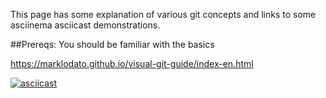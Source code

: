 This page has some explanation of various git concepts and links to some asciinema asciicast demonstrations.

##Prereqs: You should be familiar with the basics

https://marklodato.github.io/visual-git-guide/index-en.html

[![asciicast](https://asciinema.org/a/206227.png)](https://asciinema.org/a/206227)
